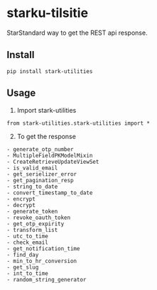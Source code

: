 # starku-tilsitie
StarStandard way to get the REST api response.

## Install
  ```
  pip install stark-utilities
  ```

## Usage
1. Import stark-utilities
  ```
  from stark-utilities.stark-utilities import *
  ```
  
2. To get the response
  ```
  - generate_otp_number
  - MultipleFieldPKModelMixin
  - CreateRetrieveUpdateViewSet
  - is_valid_email
  - get_serielizer_error
  - get_pagination_resp
  - string_to_date
  - convert_timestamp_to_date
  - encrypt
  - decrypt
  - generate_token
  - revoke_oauth_token
  - get_otp_expirity
  - transform_list
  - utc_to_time
  - check_email
  - get_notification_time
  - find_day
  - min_to_hr_conversion
  - get_slug
  - int_to_time
  - random_string_generator
  ```